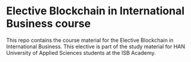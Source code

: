 # Elective Blockchain in International Business course

This repo contains the course material for the Elective Blockchain in International Business. This elective is part of the study material for HAN University of Applied Sciences students at the ISB Academy.
